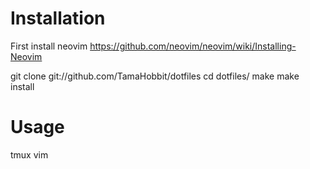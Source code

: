 # Installation

First install neovim
https://github.com/neovim/neovim/wiki/Installing-Neovim

git clone git://github.com/TamaHobbit/dotfiles
cd dotfiles/
make
make install

# Usage

tmux
vim
